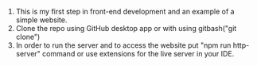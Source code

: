 1. This is my first step in front-end development and an example of a simple website.
2. Clone the repo using GitHub desktop app or with using gitbash("git clone")
3. In order to run the server and to access the website put "npm run http-server" command or use extensions for the live server in your IDE.